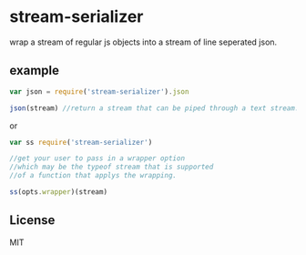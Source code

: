 # stream-serializer

wrap a stream of regular js objects into a stream of line seperated json.

## example

``` js
var json = require('stream-serializer').json

json(stream) //return a stream that can be piped through a text stream.
```

or

``` js
var ss require('stream-serializer')

//get your user to pass in a wrapper option
//which may be the typeof stream that is supported
//of a function that applys the wrapping.

ss(opts.wrapper)(stream) 

```

## License

MIT
